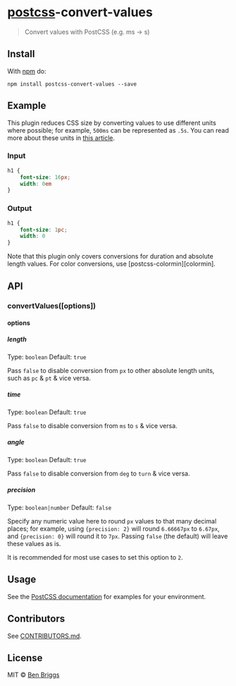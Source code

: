 # [postcss][postcss]-convert-values

> Convert values with PostCSS (e.g. ms -> s)

## Install

With [npm](https://npmjs.org/package/postcss-convert-values) do:

```
npm install postcss-convert-values --save
```

## Example

This plugin reduces CSS size by converting values to use different units where possible; for example, `500ms` can be
represented as `.5s`. You can read more about these units in [this article][csstricks].

### Input

```css
h1 {
    font-size: 16px;
    width: 0em
}
```

### Output

```css
h1 {
    font-size: 1pc;
    width: 0
}
```

Note that this plugin only covers conversions for duration and absolute length values. For color conversions,
use [postcss-colormin][colormin].

## API

### convertValues([options])

#### options

##### length

Type: `boolean`
Default: `true`

Pass `false` to disable conversion from `px` to other absolute length units, such as `pc` & `pt` & vice versa.

##### time

Type: `boolean`
Default: `true`

Pass `false` to disable conversion from `ms` to `s` & vice versa.

##### angle

Type: `boolean`
Default: `true`

Pass `false` to disable conversion from `deg` to `turn` & vice versa.

##### precision

Type: `boolean|number`
Default: `false`

Specify any numeric value here to round `px` values to that many decimal places; for example, using `{precision: 2}`
will round `6.66667px` to `6.67px`, and
`{precision: 0}` will round it to `7px`. Passing `false` (the default) will leave these values as is.

It is recommended for most use cases to set this option to `2`.

## Usage

See the [PostCSS documentation](https://github.com/postcss/postcss#usage) for examples for your environment.

## Contributors

See [CONTRIBUTORS.md](https://github.com/cssnano/cssnano/blob/master/CONTRIBUTORS.md).

## License

MIT © [Ben Briggs](http://beneb.info)


[postcss]: https://github.com/postcss/postcss

[csstricks]: https://css-tricks.com/the-lengths-of-css/
